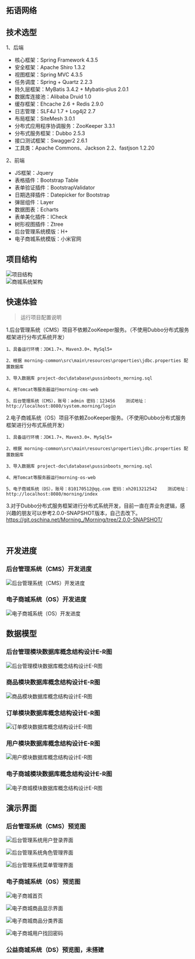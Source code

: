 ## 拓语网络 

## 技术选型

1、后端

* 核心框架：Spring Framework 4.3.5
* 安全框架：Apache Shiro 1.3.2
* 视图框架：Spring MVC 4.3.5
* 任务调度：Spring + Quartz 2.2.3
* 持久层框架：MyBatis 3.4.2 + Mybatis-plus 2.0.1
* 数据库连接池：Alibaba Druid 1.0
* 缓存框架：Ehcache 2.6 + Redis 2.9.0
* 日志管理：SLF4J 1.7 + Log4j2 2.7
* 布局框架：SiteMesh 3.0.1 
* 分布式应用程序协调服务：ZooKeeper 3.3.1 
* 分布式服务框架：Dubbo 2.5.3 
* 接口测试框架：Swagger2 2.6.1 
* 工具类：Apache Commons、Jackson 2.2、fastjson 1.2.20

2、前端

* JS框架：Jquery
* 表格插件：Bootstrap Table
* 表单验证插件：BootstrapValidator
* 日期选择插件：Datepicker for Bootstrap
* 弹层组件：Layer
* 数据图表：Echarts
* 表单美化插件：ICheck
* 树形视图插件：Ztree
* 后台管理系统模版：H+
* 电子商城系统模版：小米官网

## 项目结构
![项目结构](https://git.oschina.net/uploads/images/2017/0514/230126_8e38de54_755773.png "项目结构")<br>
![商城系统架构](https://git.oschina.net/uploads/images/2017/0514/234431_4bcb0826_755773.jpeg "商城系统架构")
<br>

## 快速体验

> 运行项目配置说明

1.后台管理系统（CMS）项目不依赖ZooKeeper服务。（不使用Dubbo分布式服务框架进行分布式系统开发）

```
1、具备运行环境：JDK1.7+、Maven3.0+、MySql5+

2、根据 morning-common\src\main\resources\properties\jdbc.properties 配置数据库

3、导入数据库 project-doc\database\pussinboots_morning.sql

4、用Tomcat等服务器运行morning-cms-web

5、后台管理系统（CMS），账号：admin 密码：123456    测试地址：http://localhost:8080/system.morning/login

```

2.电子商城系统（OS）项目不依赖ZooKeeper服务。（不使用Dubbo分布式服务框架进行分布式系统开发）

```
1、具备运行环境：JDK1.7+、Maven3.0+、MySql5+

2、根据 morning-common\src\main\resources\properties\jdbc.properties 配置数据库

3、导入数据库 project-doc\database\pussinboots_morning.sql

4、用Tomcat等服务器运行morning-os-web

5、电子商城系统（OS），账号：810170512@qq.com 密码：xh2013212542    测试地址：http://localhost:8080/morning/index

```

3.对于Dubbo分布式服务框架进行分布式系统开发，目前一直在弄业务逻辑，感兴趣的朋友可以参考2.0.0-SNAPSHOT版本，自己去改下。
https://git.oschina.net/Morning_/Morning/tree/2.0.0-SNAPSHOT/


<br>

## 开发进度

### 后台管理系统（CMS）开发进度
![后台管理系统（CMS）开发进度](https://git.oschina.net/uploads/images/2017/0514/231801_8f128539_755773.jpeg "后台管理系统（CMS）开发进度")
### 电子商城系统（OS）开发进度
![电子商城系统（OS）开发进度](https://git.oschina.net/uploads/images/2017/0514/232009_83d6e2c4_755773.png "电子商城系统（OS）开发进度")

## 数据模型

### 后台管理模块数据库概念结构设计E-R图
![后台管理模块数据库概念结构设计E-R图](https://git.oschina.net/uploads/images/2017/0514/235445_ddbf6491_755773.jpeg "后台管理模块数据库概念结构设计E-R图")
### 商品模块数据库概念结构设计E-R图
![商品模块数据库概念结构设计E-R图](https://git.oschina.net/uploads/images/2017/0514/234706_cb428bdb_755773.jpeg "商品模块数据库概念结构设计E-R图")
### 订单模块数据库概念结构设计E-R图
![订单模块数据库概念结构设计E-R图](https://git.oschina.net/uploads/images/2017/0514/233750_05f46882_755773.jpeg "订单模块数据库概念结构设计E-R图")
### 用户模块数据库概念结构设计E-R图
![用户模块数据库概念结构设计E-R图](https://git.oschina.net/uploads/images/2017/0514/233936_4f82bf54_755773.jpeg "用户模块数据库概念结构设计E-R图")
### 电子商城模块数据库概念结构设计E-R图
![电子商城模块数据库概念结构设计E-R图](https://git.oschina.net/uploads/images/2017/0514/234213_2f7c7f21_755773.jpeg "电子商城模块数据库概念结构设计E-R图")

## 演示界面

### 后台管理系统（CMS）预览图
![后台管理系统用户登录界面](http://git.oschina.net/uploads/images/2016/1107/002717_a03a5a3c_755773.png "后台管理系统用户登录界面")

![后台管理系统角色管理界面](http://git.oschina.net/uploads/images/2017/0218/000700_6c60b895_755773.png "后台管理系统角色管理界面")

![后台管理系统菜单管理界面](http://git.oschina.net/uploads/images/2017/0218/000846_6634a71f_755773.png "后台管理系统菜单管理界面")
<br>

### 电子商城系统（OS）预览图
![电子商城首页](http://git.oschina.net/uploads/images/2017/0314/222358_602ebf8e_755773.png "电子商城首页")

![电子商城商品显示界面](http://git.oschina.net/uploads/images/2017/0314/222122_835e328a_755773.png "电子商城商品显示界面")

![电子商城商品分类界面](http://git.oschina.net/uploads/images/2017/0314/222307_4b32d6bf_755773.png "电子商城商品分类界面")

![电子商城用户找回密码](http://git.oschina.net/uploads/images/2017/0314/222516_e8710975_755773.png "电子商城用户找回密码")
<br>

### 公益商城系统（DS）预览图，未搭建

